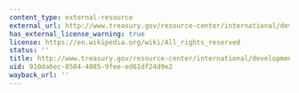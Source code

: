 ```yaml
---
content_type: external-resource
external_url: http://www.treasury.gov/resource-center/international/development-banks/Documents/USG
has_external_license_warning: true
license: https://en.wikipedia.org/wiki/All_rights_reserved
status: ''
title: http://www.treasury.gov/resource-center/international/development-banks/Documents/USG
uid: 910da6ec-8504-4085-9fee-ed61df24d9e2
wayback_url: ''
---
```

